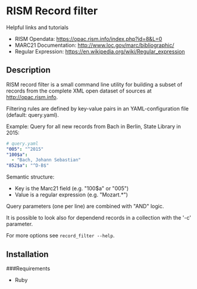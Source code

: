 # RISM Record filter

Helpful links and tutorials
* RISM Opendata: https://opac.rism.info/index.php?id=8&L=0
* MARC21 Documentation: http://www.loc.gov/marc/bibliographic/  
* Regular Expression: https://en.wikipedia.org/wiki/Regular_expression

## Description

RISM record filter is a small command line utility for building a subset of records from the 
complete XML open dataset of sources at http://opac.rism.info. 

Filtering rules are defined by key-value pairs in an YAML-configuration file (default: query.yaml). 

Example: Query for all new records from Bach in Berlin, State Library in 2015:

```yaml
# query.yaml
"005": "^2015"
"100$a":
  - "Bach, Johann Sebastian"
"852$a": "^D-B$"

```

Semantic structure:
* Key is the Marc21 field (e.g. "100$a" or "005")
* Value is a regular expression (e.g. "Mozart.*")

Query parameters (one per line) are combined with "AND" logic.

It is possible to look also for dependend records in a collection with the '-c' parameter.

For more options see `record_filter --help`.

## Installation

###Requirements

* Ruby

